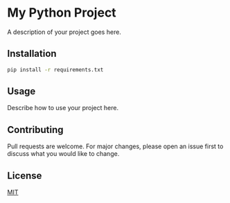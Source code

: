 # My Python Project

A description of your project goes here.

## Installation

```bash
pip install -r requirements.txt
```

## Usage

Describe how to use your project here.

## Contributing

Pull requests are welcome. For major changes, please open an issue first to discuss what you would like to change.

## License

[MIT](https://choosealicense.com/licenses/mit/)
